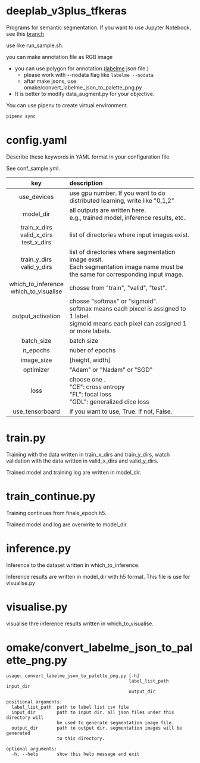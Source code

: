 # deeplab_v3plus_tfkeras

Programs for semantic segmentation.
If you want to use Jupyter Notebook, see this [branch](https://github.com/J-Taniguchi/deeplab_v3plus_tfkeras/tree/jupyter)

use like run_sample.sh.

you can make annotation file as RGB image

- you can use polygon for annotation.([labelme](https://github.com/wkentaro/labelme) json file.)
  - please work with --nodata flag like ```labelme --nodata```
  - aftar make jsons, use omake/convert_labelme_json_to_palette_png.py
- It is better to modify data_augment.py for your objective.

You can use pipenv to create virtual environment.
``` bash
pipenv sync
```

# config.yaml

Describe these keywords in YAML format in your configuration file.

See conf_sample.yml.

|  key  |  description  |
| :---: | :--- |
|use_devices | use gpu number. If you want to do distributed learning, write like "0,1,2" |
|model_dir                                           |all outputs are written here. <br>e.g., trained model, inference results, etc..|
|  train_x_dirs<br> valid_x_dirs<br> test_x_dirs  | list of directories where input images exist.|
|  train_y_dirs<br> valid_y_dirs                   | list of directories where segmentation image exsit.<br> Each segmentation image name must be the same for corresponding input image.  |
|which_to_inference <br> which_to_visualise          | chosse from "train", "valid", "test".|
|output_activation                                   | chosse "softmax" or "sigmoid". <br>softmax means each pixcel is assigned to 1 label.<br>sigmoid means each pixel can assigned 1 or more labels.|
|batch_size | batch size|
|n_epochs   |nuber of epochs |
|image_size | [height, width] |
|optimizer  |"Adam" or "Nadam" or "SGD" |
|loss       |choose one .<br>"CE": cross entropy <br> "FL": focal loss <br>"GDL": generalized dice loss
|use_tensorboard| if you want to use, True. If not, False.|

# train.py

Training with the data written in train_x_dirs and train_y_dirs, watch validation with the data written in valid_x_dirs and valid_y_dirs.

Trained model and training log are written in model_dir.



# train_continue.py

Training continues from finale_epoch.h5.

Trained model and log are overwrite to model_dir.



# inference.py

Inference to the dataset written in which_to_inference.

Inference results are written in model_dir with h5 format.  This file is use for visualise.py

# visualise.py

visualise thre inference results written in  which_to_visualise.


# omake/convert_labelme_json_to_palette_png.py

```
usage: convert_labelme_json_to_palette_png.py [-h]
                                              label_list_path input_dir
                                              output_dir

positional arguments:
  label_list_path  path to label list csv file
  input_dir        path to input dir. all json files under this directory will
                   be used to generate segmentation image file.
  output_dir       path to output dir. segmentation images will be generated
                   to this directory.

optional arguments:
  -h, --help       show this help message and exit
```
